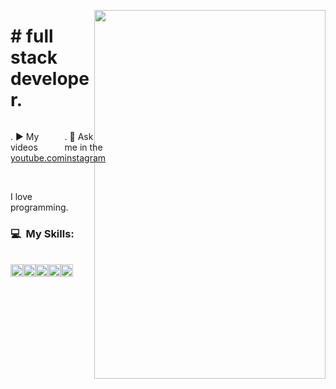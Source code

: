 <img align="right" height="590em" width="370" 
src="https://raw.githubusercontent.com/gist/bernardojru/e2f83d545c00fc0ac8e53b269afeaedc/raw/91e5b8c6858a2e09909bdad1c0dad3e0a79ab2a1/githubNewcard.svg"/>
<h1> # full stack developer.</h1>
<div style="display:flex;">
 <p>. ▶️ My videos <a href="https://www.youtube.com/channel/UCkWrB6zNY4pHYOIKSDpUEKA" target="blank">youtube.com</a></p>
 <p>. 💬 Ask me in the <a href="https://www.instagram.com/bernardoon1/">instagram</a></p>
</div>
<br>
<p>I love programming.</p>

<h3>💻 &nbsp;My Skills:</h3>
 <br>
<div style=" display: flex;">
 <img src="https://www.fullstackclub.com.br/_next/image?url=%2F_next%2Fstatic%2Fimage%2Fpublic%2Fjavascript-icon.89946d38c90644a1f96d27290f426d59.svg&w=32&q=75" height="20px" width="20px" >
 <img src="https://www.fullstackclub.com.br/_next/image?url=%2F_next%2Fstatic%2Fimage%2Fpublic%2Freact-native-icon.ca5e2ad05cdcb61126099fe35f53b0a0.svg&w=32&q=75" alt="" height="20px" width="20px">
 <img src="https://www.fullstackclub.com.br/_next/image?url=%2F_next%2Fstatic%2Fimage%2Fpublic%2Fnodejs-icon.6a811426a8af56d02cd48e741a059e54.svg&w=32&q=75" height="20px" width="20px">
 <img src="https://cdn-icons-png.flaticon.com/128/174/174854.png" height="20px" width="20px">
 <img src="https://cdn-icons-png.flaticon.com/128/732/732190.png" height="20px" width="20px">
</div>

 
